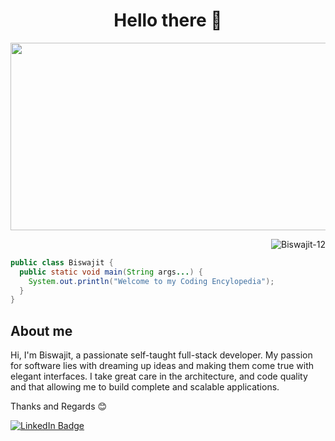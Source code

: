 <div align="center">
    <h1>Hello there 🤚</h1>
</div>
<div align="center">
  <img src="https://media.giphy.com/media/dWesBcTLavkZuG35MI/giphy.gif" width="600" height="300"/>
</div>

<p align="right"> <img src="https://komarev.com/ghpvc/?username=Biswajit-12&label=Profile%20views&color=0e75b6&style=flat" alt="Biswajit-12" /> </p>

```JAVA
public class Biswajit {
  public static void main(String args...) {
    System.out.println("Welcome to my Coding Encylopedia");
  }  
}
```
<h2>About me</h2>

Hi, I'm Biswajit, a passionate self-taught full-stack developer. My passion for software lies with dreaming up ideas and making them come true with elegant interfaces. I take great care in the architecture, and code quality and that allowing me to build complete and scalable applications.

Thanks and Regards 
       😊

<div id="badges">
  <a href="https://www.linkedin.com/in/biswajit-mohapatra-0a8368269/">
    <img src="https://img.shields.io/badge/LinkedIn-blue?style=for-the-badge&logo=linkedin&logoColor=white" alt="LinkedIn Badge"/>
  </a>
</div>
